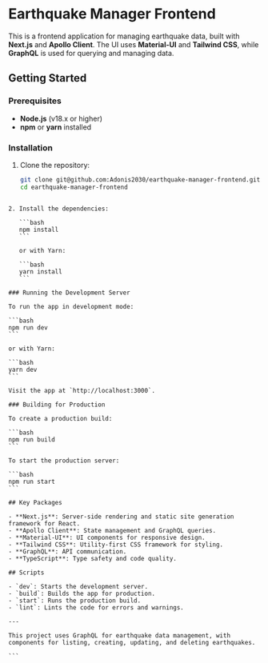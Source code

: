 # Earthquake Manager Frontend

This is a frontend application for managing earthquake data, built with **Next.js** and **Apollo Client**. The UI uses **Material-UI** and **Tailwind CSS**, while **GraphQL** is used for querying and managing data.

## Getting Started

### Prerequisites

- **Node.js** (v18.x or higher)
- **npm** or **yarn** installed

### Installation

1. Clone the repository:

   ```bash
   git clone git@github.com:Adonis2030/earthquake-manager-frontend.git
   cd earthquake-manager-frontend
   ```

````

2. Install the dependencies:

   ```bash
   npm install
   ```

   or with Yarn:

   ```bash
   yarn install
   ```

### Running the Development Server

To run the app in development mode:

```bash
npm run dev
```

or with Yarn:

```bash
yarn dev
```

Visit the app at `http://localhost:3000`.

### Building for Production

To create a production build:

```bash
npm run build
```

To start the production server:

```bash
npm run start
```

## Key Packages

- **Next.js**: Server-side rendering and static site generation framework for React.
- **Apollo Client**: State management and GraphQL queries.
- **Material-UI**: UI components for responsive design.
- **Tailwind CSS**: Utility-first CSS framework for styling.
- **GraphQL**: API communication.
- **TypeScript**: Type safety and code quality.

## Scripts

- `dev`: Starts the development server.
- `build`: Builds the app for production.
- `start`: Runs the production build.
- `lint`: Lints the code for errors and warnings.

---

This project uses GraphQL for earthquake data management, with components for listing, creating, updating, and deleting earthquakes.

```

````
